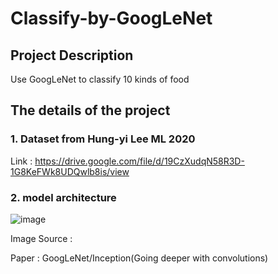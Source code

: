 # Classify-by-GoogLeNet
## Project Description
Use GoogLeNet to classify 10 kinds of food

## The details of the project
### 1. Dataset from Hung-yi Lee ML 2020
Link : https://drive.google.com/file/d/19CzXudqN58R3D-1G8KeFWk8UDQwlb8is/view

### 2. model architecture
![image](https://user-images.githubusercontent.com/119610311/228920164-9b806a58-f401-4705-af52-c4261f368dd3.png)

Image Source :

Paper : GoogLeNet/Inception(Going deeper with convolutions)

